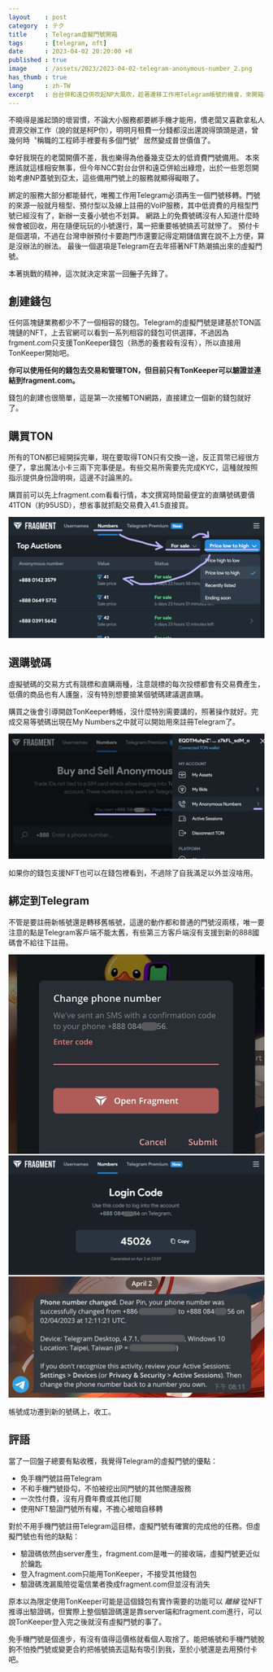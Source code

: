 ```yaml
---
layout    : post
category  : テク
title     : Telegram虛擬門號開箱
tags      : [telegram, nft]
date      : 2023-04-02 20:20:00 +8
published : true
image     : /assets/2023/2023-04-02-telegram-anonymous-number_2.png
has_thumb : true
lang      : zh-TW
excerpt   : 台台併和遠亞併吹起NP大風吹，趁著遷移工作用Telegram帳號的機會，來開箱看看官方的虛擬門號NFT到底怎麼購買怎麼用？有沒有說的那麼神奇？又能夠給我帶來些什麼幫助？
---
```


不曉得是誰起頭的壞習慣，不論大小服務都要綁手機才能用，慣老闆又喜歡拿私人資源交辦工作（說的就是柯P你），明明月租費一分錢都沒出還說得頭頭是道，曾幾何時〝稱職的工程師手裡要有多個門號〞居然變成普世價值了。

幸好我現在的老闆開價不差，我也樂得為他養幾支亞太的低資費門號備用。
本來應該就這樣相安無事，但今年NCC對台台併和遠亞併給出綠燈，出於一些恩怨開始考慮NP蓋號到亞太，這些備用門號上的服務就顯得礙眼了。

綁定的服務大部分都能替代，唯獨工作用Telegram必須再生一個門號移轉。門號的來源一般就月租型、預付型以及線上註冊的VoIP服務，其中低資費的月租型門號已經沒有了，新辦一支養小號也不划算。
網路上的免費號碼沒有人知道什麼時候會被回收，用在隨便玩玩的小號還行，萬一把重要帳號搞丟可就慘了。
預付卡是個選項，不過在台灣申辦預付卡要跑門市還要記得定期儲值實在說不上方便，算是沒辦法的辦法。
最後一個選項是Telegram在去年搭著NFT熱潮搞出來的虛擬門號。

本著挑戰的精神，這次就決定來當一回~~盤子~~先鋒了。

## 創建錢包

任何區塊鏈業務都少不了一個相容的錢包。Telegram的虛擬門號是建基於TON區塊鏈的NFT，上去官網可以看到一系列相容的錢包可供選擇，不過因為frgment.com只支援TonKeeper錢包（熟悉的養套殺有沒有），所以直接用TonKeeper開始吧。

**你可以使用任何的錢包去交易和管理TON，但目前只有TonKeeper可以驗證並連結到fragment.com。**

錢包的創建也很簡單，這是第一次接觸TON網路，直接建立一個新的錢包就好了。

## 購買TON

所有的TON都已經開採完畢，現在要取得TON只有交換一途，反正買幣已經很方便了，拿出魔法小卡三兩下完事便是。有些交易所需要先完成KYC，這種就按照指示提供身份證明唄，這邊不討論黑的。

購買前可以先上fragment.com看看行情，本文撰寫時間最便宜的直購號碼要價41TON（約95USD），想省事就抓點交易費入41.5直接買。

![參考直購價入金最省事](/assets/2023/2023-04-02-telegram-anonymous-number_4.png)

## 選購號碼

虛擬號碼的交易方式有競標和直購兩種，注意競標的每次投標都會有交易費產生，低價的商品也有人護盤，沒有特別想要搶某個號碼建議選直購。

購買之後會引導開啟TonKeeper轉帳，沒什麼特別需要講的，照著操作就好。完成交易等號碼出現在My Numbers之中就可以開始用來註冊Telegram了。

![到手的號碼會列在My Numbers](/assets/2023/2023-04-02-telegram-anonymous-number_5.png)

如果你的錢包支援NFT也可以在錢包裡看到，不過除了自我滿足以外並沒啥用。

## 綁定到Telegram

不管是要註冊新帳號還是轉移舊帳號，這邊的動作都和普通的門號沒兩樣，唯一要注意的點是Telegram客戶端不能太舊，有些第三方客戶端沒有支援到新的888國碼會不給往下註冊。

![遷移號碼1](/assets/2023/2023-04-02-telegram-anonymous-number_1.jpg)
![遷移號碼2](/assets/2023/2023-04-02-telegram-anonymous-number_2.png)
![遷移號碼3](/assets/2023/2023-04-02-telegram-anonymous-number_3.jpg)

帳號成功遷到新的號碼上，收工。

## 評語

當了一回盤子總要有點收穫，我覺得Telegram的虛擬門號的優點：

- 免手機門號註冊Telegram
- 不和手機門號掛勾，不怕被挖出同門號的其他關連服務
- 一次性付費，沒有月費年費或其他訂閱
- 使用NFT驗證門號所有權，不擔心被暗自移轉

對於不用手機門號註冊Telegram這目標，虛擬門號有確實的完成他的任務。但虛擬門號也有他的缺點：

- 驗證碼依然由server產生，fragment.com是唯一的接收端，虛擬門號更近似於鑰匙
- 登入fragment.com只能用TonKeeper，不接受其他錢包
- 驗證碼洩漏風險從電信業者換成fragment.com但並沒有消失

原本以為限定使用TonKeeper可能是這個錢包有實作需要的功能可以 _離線_ 從NFT推導出驗證碼，但實際上整個驗證碼還是靠server端和fragment.com進行，可以說TonKeeper登入完之後就沒有虛擬門號的事了。

免手機門號是個進步，有沒有值得這價格就看個人取捨了。能把帳號和手機門號脫鉤不怕換門號或變更合約把帳號搞丟這點有吸引到我，至於小號還是去用預付卡吧。
